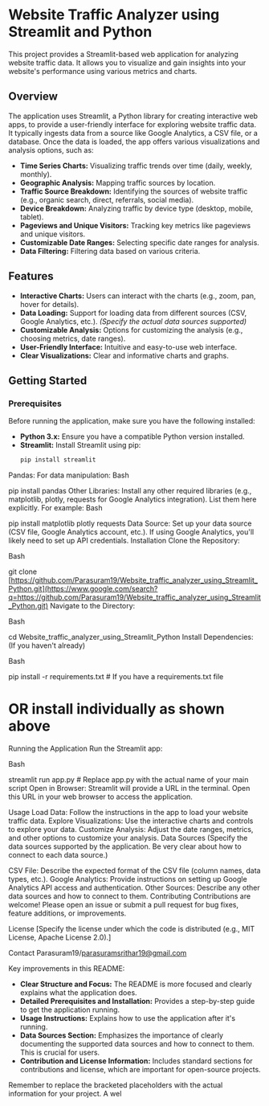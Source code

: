# Website Traffic Analyzer using Streamlit and Python

This project provides a Streamlit-based web application for analyzing website traffic data.  It allows you to visualize and gain insights into your website's performance using various metrics and charts.

## Overview

The application uses Streamlit, a Python library for creating interactive web apps, to provide a user-friendly interface for exploring website traffic data.  It typically ingests data from a source like Google Analytics, a CSV file, or a database.  Once the data is loaded, the app offers various visualizations and analysis options, such as:

* **Time Series Charts:** Visualizing traffic trends over time (daily, weekly, monthly).
* **Geographic Analysis:** Mapping traffic sources by location.
* **Traffic Source Breakdown:** Identifying the sources of website traffic (e.g., organic search, direct, referrals, social media).
* **Device Breakdown:** Analyzing traffic by device type (desktop, mobile, tablet).
* **Pageviews and Unique Visitors:** Tracking key metrics like pageviews and unique visitors.
* **Customizable Date Ranges:** Selecting specific date ranges for analysis.
* **Data Filtering:** Filtering data based on various criteria.

## Features

* **Interactive Charts:**  Users can interact with the charts (e.g., zoom, pan, hover for details).
* **Data Loading:**  Support for loading data from different sources (CSV, Google Analytics, etc.).  *(Specify the actual data sources supported)*
* **Customizable Analysis:**  Options for customizing the analysis (e.g., choosing metrics, date ranges).
* **User-Friendly Interface:**  Intuitive and easy-to-use web interface.
* **Clear Visualizations:**  Clear and informative charts and graphs.

## Getting Started

### Prerequisites

Before running the application, make sure you have the following installed:

* **Python 3.x:**  Ensure you have a compatible Python version installed.
* **Streamlit:** Install Streamlit using pip:
   ```bash
   pip install streamlit
Pandas: For data manipulation:
Bash

pip install pandas
Other Libraries: Install any other required libraries (e.g., matplotlib, plotly, requests for Google Analytics integration). List them here explicitly. For example:
Bash

pip install matplotlib plotly requests
Data Source: Set up your data source (CSV file, Google Analytics account, etc.). If using Google Analytics, you'll likely need to set up API credentials.
Installation
Clone the Repository:

Bash

git clone [https://github.com/Parasuram19/Website_traffic_analyzer_using_Streamlit_Python.git](https://www.google.com/search?q=https://github.com/Parasuram19/Website_traffic_analyzer_using_Streamlit_Python.git)
Navigate to the Directory:

Bash

cd Website_traffic_analyzer_using_Streamlit_Python
Install Dependencies: (If you haven't already)

Bash

pip install -r requirements.txt  # If you have a requirements.txt file
# OR install individually as shown above
Running the Application
Run the Streamlit app:

Bash

streamlit run app.py  # Replace app.py with the actual name of your main script
Open in Browser:  Streamlit will provide a URL in the terminal. Open this URL in your web browser to access the application.

Usage
Load Data: Follow the instructions in the app to load your website traffic data.
Explore Visualizations: Use the interactive charts and controls to explore your data.
Customize Analysis: Adjust the date ranges, metrics, and other options to customize your analysis.
Data Sources
(Specify the data sources supported by the application.  Be very clear about how to connect to each data source.)

CSV File: Describe the expected format of the CSV file (column names, data types, etc.).
Google Analytics: Provide instructions on setting up Google Analytics API access and authentication.
Other Sources: Describe any other data sources and how to connect to them.
Contributing
Contributions are welcome!  Please open an issue or submit a pull request for bug fixes, feature additions, or improvements.

License
[Specify the license under which the code is distributed (e.g., MIT License, Apache License 2.0).]

Contact
Parasuram19/parasuramsrithar19@gmail.com


Key improvements in this README:

* **Clear Structure and Focus:**  The README is more focused and clearly explains what the application does.
* **Detailed Prerequisites and Installation:**  Provides a step-by-step guide to get the application running.
* **Usage Instructions:**  Explains how to use the application after it's running.
* **Data Sources Section:**  Emphasizes the importance of clearly documenting the supported data sources and how to connect to them. This is crucial for users.
* **Contribution and License Information:**  Includes standard sections for contributions and license, which are important for open-source projects.

Remember to replace the bracketed placeholders with the actual information for your project.  A wel
